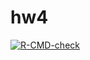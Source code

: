 # hw4
  <!-- badges: start -->
  [![R-CMD-check](https://github.com/miraclethief/hw4/workflows/R-CMD-check/badge.svg)](https://github.com/miraclethief/hw4/actions)
  <!-- badges: end -->
